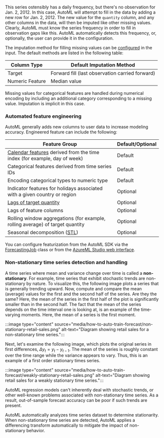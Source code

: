 This series ostensibly has a daily frequency, but there's no observation for Jan. 2, 2012. In this case, AutoML will attempt to fill in the data by adding a new row for Jan. 2, 2012. The new value for the `quantity` column, and any other columns in the data, will then be imputed like other missing values. Clearly, AutoML must know the series frequency in order to fill in observation gaps like this. AutoML automatically detects this frequency, or, optionally, the user can provide it in the configuration.

The imputation method for filling missing values can be [configured](./how-to-auto-train-forecast.md#custom-featurization) in the input. The default methods are listed in the following table:

Column Type | Default Imputation Method 
----------- | ---------------
Target      | Forward fill (last observation carried forward)
Numeric Feature     | Median value

Missing values for categorical features are handled during numerical encoding by including an additional category corresponding to a missing value. Imputation is implicit in this case.

### Automated feature engineering
AutoML generally adds new columns to user data to increase modeling accuracy. Engineered feature can include the following:

Feature Group | Default/Optional
------------ | ----------------
[Calendar features](./concept-automl-forecasting-calendar-features.md) derived from the time index (for example, day of week) | Default
Categorical features derived from time series IDs | Default
Encoding categorical types to numeric type | Default
Indicator features for holidays associated with a given country or region | Optional
[Lags of target quantity](./concept-automl-forecasting-lags.md) | Optional
Lags of feature columns | Optional
Rolling window aggregations (for example, rolling average) of target quantity | Optional
Seasonal decomposition ([STL](https://otexts.com/fpp3/stl.html)) | Optional

You can configure featurization from the AutoML SDK via the [ForecastingJob](/python/api/azure-ai-ml/azure.ai.ml.automl.forecastingjob#azure-ai-ml-automl-forecastingjob-set-forecast-settings) class or from the [AzureML Studio web interface](how-to-use-automated-ml-for-ml-models.md#customize-featurization).

### Non-stationary time series detection and handling

A time series where mean and variance change over time is called a **non-stationary**. For example, time series that exhibit stochastic trends are non-stationary by nature. To visualize this, the following image plots a series that is generally trending upward. Now, compute and compare the mean (average) values for the first and the second half of the series. Are they the same? Here, the mean of the series in the first half of the plot is significantly smaller than in the second half. The fact that the mean of the series depends on the time interval one is looking at, is an example of the time-varying moments. Here, the mean of a series is the first moment.

:::image type="content" source="media/how-to-auto-train-forecast/non-stationary-retail-sales.png" alt-text="Diagram showing retail sales for a non-stationary time series.":::

Next, let's examine the following image, which plots the original series in first differences, $\Delta y_{t} = y_t - y_{t-1}$. The mean of the series is roughly constant over the time range while the variance appears to vary. Thus, this is an example of a first order stationary times series. 


:::image type="content" source="media/how-to-auto-train-forecast/weakly-stationary-retail-sales.png" alt-text="Diagram showing retail sales for a weakly stationary time series.":::

AutoML regression models can't inherently deal with stochastic trends, or other well-known problems associated with non-stationary time series. As a result, out-of-sample forecast accuracy can be  poor if such trends are present.

AutoML automatically analyzes time series dataset to determine stationarity. When non-stationary time series are detected, AutoML applies a differencing transform automatically to mitigate the impact of non-stationary behavior.
